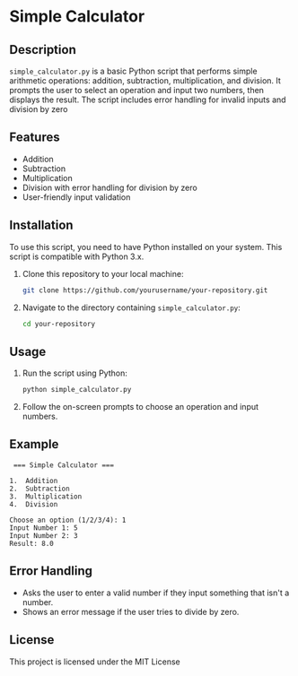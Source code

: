 # Simple Calculator

## Description

`simple_calculator.py` is a basic Python script that performs simple arithmetic operations: addition, subtraction, multiplication, and division. It prompts the user to select an operation and input two numbers, then displays the result. The script includes error handling for invalid inputs and division by zero

## Features

- Addition
- Subtraction
- Multiplication
- Division with error handling for division by zero
- User-friendly input validation

## Installation

To use this script, you need to have Python installed on your system. This script is compatible with Python 3.x.

1. Clone this repository to your local machine:
    ```bash
    git clone https://github.com/yourusername/your-repository.git
    ```

2. Navigate to the directory containing `simple_calculator.py`:
    ```bash
    cd your-repository
    ```

## Usage

1. Run the script using Python:
    ```bash
    python simple_calculator.py
    ```

2. Follow the on-screen prompts to choose an operation and input numbers.

## Example

```plaintext
 === Simple Calculator === 

1.  Addition
2.  Subtraction
3.  Multiplication
4.  Division

Choose an option (1/2/3/4): 1
Input Number 1: 5
Input Number 2: 3
Result: 8.0
```
## Error Handling

- Asks the user to enter a valid number if they input something that isn't a number.
- Shows an error message if the user tries to divide by zero.

## License

This project is licensed under the MIT License
